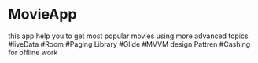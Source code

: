 # MovieApp
this app help you to get most popular movies using more advanced topics 
#liveData
#Room
#Paging Library
#Glide
#MVVM design Pattren
#Cashing for offline work


